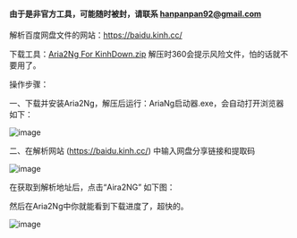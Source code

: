 #### 由于是非官方工具，可能随时被封，请联系 hanpanpan92@gmail.com

解析百度网盘文件的网站：https://baidu.kinh.cc/

下载工具：[Aria2Ng For KinhDown.zip](https://github.com/hanpanapn/MyBlog/files/6801967/Aria2Ng.For.KinhDown.zip) 解压时360会提示风险文件，怕的话就不要用了。

操作步骤：

一、下载并安装Aria2Ng，解压后运行：AriaNg启动器.exe，会自动打开浏览器如下：

![image](https://user-images.githubusercontent.com/15027167/125301325-73407580-e35d-11eb-85dc-76cd16f86a48.png)


二、在解析网站 (https://baidu.kinh.cc/) 中输入网盘分享链接和提取码

![image](https://user-images.githubusercontent.com/15027167/125300993-20ff5480-e35d-11eb-9993-be09186d3502.png)


在获取到解析地址后，点击“Aira2NG” 如下图：

然后在Aria2Ng中你就能看到下载进度了，超快的。

![image](https://user-images.githubusercontent.com/15027167/125301473-9c610600-e35d-11eb-99f9-b814dbf7e4d8.png)
